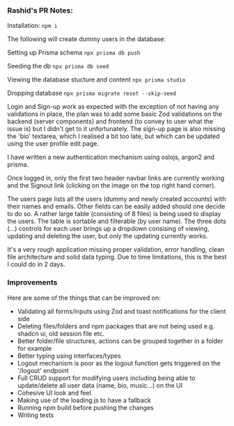 
### Rashid's PR Notes:
Installation:
`npm i`

The following will create dummy users in the database:

Setting up Prisma schema
`npx prisma db push`

Seeding the db
`npx prisma db seed`

Viewing the database stucture and content
`npx prisma studio`

Dropping database
`npx prisma migrate reset --skip-seed`

Login and Sign-up work as expected with the exception of not having any validations in place, the plan was to add some basic Zod validations on the backend (server components) and frontend (to convey to user what the issue is) but I didn't get to it unfortunately. The sign-up page is also missing the 'bio' textarea, which I realised a bit too late, but which can be updated using the user profile edit page. 

I have written a new authentication mechanism using oslojs, argon2 and prisma. 

Once logged in, only the first two header navbar links are currently working and the Signout link (clicking on the image on the top right hand corner). 

The users page lists all the users (dummy and newly created accounts) with their names and emails. Other fields can be easily added should one decide to do so. A rather large table (consisting of 8 files) is being used to display the users. The table is sortable and filterable (by user name). The three dots (...) controls for each user brings up a dropdown consising of viewing, updating and deleting the user, but only the updating currently works. 

It's a very rough application missing proper validation, error handling, clean file architecture and solid data typing. Due to time limitations, this is the best I could do in 2 days. 


### Improvements
Here are some of the things that can be improved on:

- Validating all forms/inputs using Zod and  toast notifications for the client side
- Deleting files/folders and npm packages that are not being used e.g. shadcn ui, old session file etc.
- Better folder/file structures, actions can be grouped together in a folder for example
- Better typing using interfaces/types
- Logout mechanism is poor as the logout function gets triggered on the '/logout' endpoint
- Full CRUD support for modifying users including being able to update/delete all user data (name, bio, music...) on the UI
- Cohesive UI look and feel
- Making use of the loading.js to have a fallback
- Running npm build before pushing the changes
- Writing tests 

